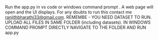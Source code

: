 Run the app.py in vs code or windows command prompt . A web page will open and the UI displays. For any doubts to run this contact me ranjithbharathi33@gmail.com.
REMEMBE - YOU NEED DATASET TO RUN.
UPLOAD ALL FILES IN SAME FOLDER (including datasets). IN WINDOWS COMMAND PROMPT DIRECTLY NAVIGATE TO THE FOLDER AND RUN app.py 
